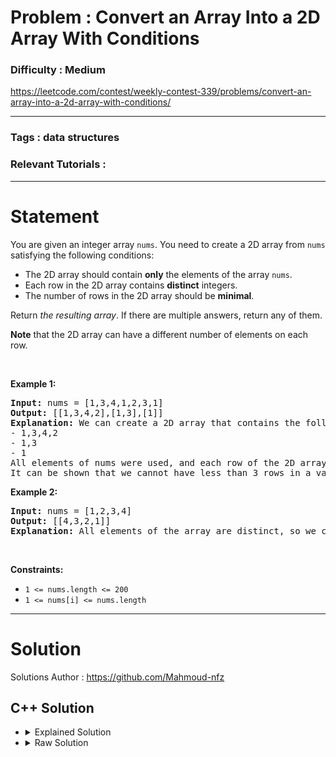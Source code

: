 # Problem : Convert an Array Into a 2D Array With Conditions

### Difficulty : **Medium**

https://leetcode.com/contest/weekly-contest-339/problems/convert-an-array-into-a-2d-array-with-conditions/

---

### Tags : **data structures**

### Relevant Tutorials :



---

# Statement


<p>You are given an integer array <code>nums</code>. You need to create a 2D array from <code>nums</code> satisfying the following conditions:</p>

<ul>
	<li>The 2D array should contain <strong>only</strong> the elements of the array <code>nums</code>.</li>
	<li>Each row in the 2D array contains <strong>distinct</strong> integers.</li>
	<li>The number of rows in the 2D array should be <strong>minimal</strong>.</li>
</ul>

<p>Return <em>the resulting array</em>. If there are multiple answers, return any of them.</p>

<p><strong>Note</strong> that the 2D array can have a different number of elements on each row.</p>

<p>&nbsp;</p>
<p><strong class="example">Example 1:</strong></p>

<pre><strong>Input:</strong> nums = [1,3,4,1,2,3,1]
<strong>Output:</strong> [[1,3,4,2],[1,3],[1]]
<strong>Explanation:</strong> We can create a 2D array that contains the following rows:
- 1,3,4,2
- 1,3
- 1
All elements of nums were used, and each row of the 2D array contains distinct integers, so it is a valid answer.
It can be shown that we cannot have less than 3 rows in a valid array.</pre>

<p><strong class="example">Example 2:</strong></p>

<pre><strong>Input:</strong> nums = [1,2,3,4]
<strong>Output:</strong> [[4,3,2,1]]
<strong>Explanation:</strong> All elements of the array are distinct, so we can keep all of them in the first row of the 2D array.
</pre>

<p>&nbsp;</p>
<p><strong>Constraints:</strong></p>

<ul>
	<li><code>1 &lt;= nums.length &lt;= 200</code></li>
	<li><code>1 &lt;= nums[i] &lt;= nums.length</code></li>
</ul>

            

---

# Solution 

Solutions Author : https://github.com/Mahmoud-nfz

## C++ Solution

<ul>
<li>

<details>
    <summary>Explained Solution</summary>

```cpp
/*
    The solution creates a 2D array from the input array satisfying the given conditions.
    It first creates a multiset and a vector to store the distinct integers and their frequencies respectively.
    It then iterates through the multiset until all the integers have been processed.
    In each iteration, it creates a temporary vector to store the distinct integers for a row.
    It adds an integer to the temporary vector only if it hasn't already been added.
    It then decreases the frequency of each integer in the temporary vector and removes it from the multiset if its frequency is 0.
    Finally, it adds the temporary vector to the resulting 2D array.
*/

class Solution {
public:
    vector<vector<int>> findMatrix(vector<int>& nums) {
        int n = nums.size();
        // Create a vector to store the frequency of each integer from the input array
        vector<int> freq(n+3);
        // Create a multiset to store the distinct integers from the input array
        multiset<int> s;
        // Traverse the input array
        for(auto x : nums){  
            s.insert(x);
            freq[x]++;
        }
        // Create a vector of vectors to store the resulting 2D array
        vector<vector<int>> ans;
        // Iterate until all the integers have been processed
        while(!s.empty()){
            int prev = -1;
            // Create a temporary vector to store the distinct integers for a row
            vector<int> temp;
            for(auto x : s){
                // If the integer is already in the temporary vector, skip it
                if(x == prev)
                    continue;
                prev = x;
                temp.push_back(x);
            }
            // Decrease the frequency of the integer and remove it from the multiset if its frequency is 0
            for(auto x : temp){
                freq[x]--;
                if(!freq[x])
                    s.erase(x);
            }
            // Add the temporary vector to the resulting 2D array
            ans.push_back(temp);
        }
        return ans;
    }
};

```
</details>
</li>

<li>
<details>
    <summary>Raw Solution</summary>

```cpp
class Solution {
public:
    vector<vector<int>> findMatrix(vector<int>& nums) {
        int n = nums.size();
        vector<int> freq(n+3);
        multiset<int> s;
        for(auto x : nums){  
            s.insert(x);
            freq[x]++;
        }
        vector<vector<int>> ans;
        while(!s.empty()){
            int prev = -1;
            vector<int> temp;
            for(auto x : s){
                if(x == prev)
                    continue;
                prev = x;
                temp.push_back(x);
            }
            for(auto x : temp){
                freq[x]--;
                if(!freq[x])
                    s.erase(x);
            }
            ans.push_back(temp);
        }
        return ans;
    }
};
```
</details>
</li>
</ul>
